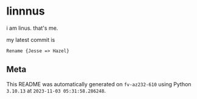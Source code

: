 # linnnus

i am linus. that's me.

my latest commit is

```
Rename {Jesse => Hazel}
```

## Meta

This README was automatically generated on `fv-az232-610` using Python
`3.10.13` at `2023-11-03 05:31:58.286248`.

